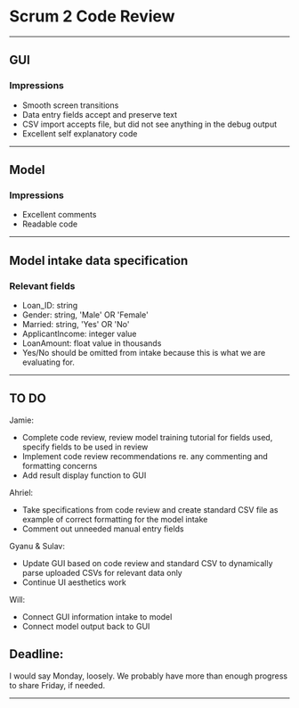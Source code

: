 # Scrum 2 Code Review
-------------------------------------------------------------------------------

## GUI

### Impressions
- Smooth screen transitions
- Data entry fields accept and preserve text
- CSV import accepts file, but did not see anything in the debug output
- Excellent self explanatory code


-------------------------------------------------------------------------------

## Model

### Impressions
- Excellent comments
- Readable code

-------------------------------------------------------------------------------

## Model intake data specification

### Relevant fields
- Loan_ID: string
- Gender: string, 'Male' OR 'Female' 
- Married: string, 'Yes' OR 'No'
- ApplicantIncome: integer value
- LoanAmount: float value in thousands
- Yes/No should be omitted from intake because this is what we are evaluating for.

-------------------------------------------------------------------------------

## TO DO

Jamie:
- Complete code review, review model training tutorial for fields used, specify fields to be used in review
- Implement code review recommendations re. any commenting and formatting concerns
- Add result display function to GUI

Ahriel:
- Take specifications from code review and create standard CSV file as example of correct formatting for the model intake
- Comment out unneeded manual entry fields

Gyanu & Sulav:
- Update GUI based on code review and standard CSV to dynamically parse uploaded CSVs for relevant data only
- Continue UI aesthetics work

Will:
- Connect GUI information intake to model
- Connect model output back to GUI

## Deadline:
I would say Monday, loosely. We probably have more than enough progress to share Friday, if needed.

-------------------------------------------------------------------------------
